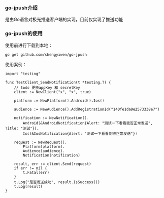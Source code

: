 ### go-jpush介绍

是由Go语言对极光推送客户端的实现，目前仅实现了推送功能

### go-jpush的使用

使用前进行下载到本地：

    go get github.com/shengyiwen/go-jpush

使用案例：

    import "testing"
    
    func TestClient_SendNotification(t *testing.T) {
        // todo 更换appKey 和 secretKey
        client := NewClient("x", "x", true)

        platform := NewPlatform().Android().Ios()
    
        audience := NewAudience().AddRegistrationId("140fe1da9e2573338e7")
    
        notification := NewNotification().
            Android(&AndroidNotification{Alert: "测试一下看看能否正常发送", Title: "测试"}).
            Ios(&IosNotification{Alert: "测试一下看看能够正常发送"})
    
        request := NewRequest().
            Platform(platform).
            Audience(audience).
            Notification(notification)
    
        result, err := client.Send(request)
        if err != nil {
            t.Fatal(err)
        }
        t.Log("是否发送成功", result.IsSuccess())
        t.Log(result)
    }

